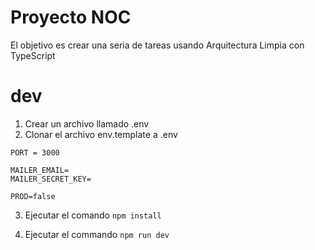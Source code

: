 # Proyecto NOC

El objetivo es crear una seria de tareas usando Arquitectura Limpia con TypeScript

# dev
1. Crear un archivo llamado .env
2. Clonar el archivo env.template a .env
```
PORT = 3000

MAILER_EMAIL=
MAILER_SECRET_KEY=

PROD=false
```

3. Ejecutar el comando ```npm install```

4. Ejecutar el commando ```npm run dev```